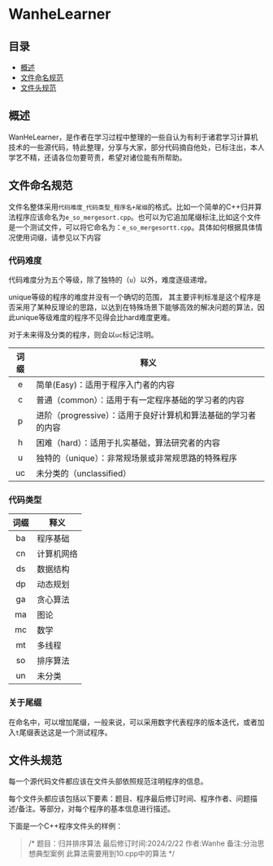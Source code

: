 # WanheLearner

## 目录

+ [概述](#abstract)
+ [文件命名规范](#filenameRule)
+ [文件头规范](#fileheadRule)

<a id="abstract"></a>

## 概述

WanHeLearner，是作者在学习过程中整理的一些自认为有利于诸君学习计算机技术的一些源代码，特此整理，分享与大家，部分代码摘自他处，已标注出，本人学艺不精，还请各位勿要苛责，希望对诸位能有所帮助。

<a id = "filenameRule"></a>

## 文件命名规范

文件名整体采用`代码难度_代码类型_程序名+尾缀`的格式。比如一个简单的C++归并算法程序应该命名为`e_so_mergesort.cpp`。也可以为它追加尾缀标注,比如这个文件是一个测试文件，可以将它命名为：`e_so_mergesortt.cpp`。具体如何根据具体情况使用词缀，请参见以下内容

### 代码难度

代码难度分为五个等级，除了独特的（`u`）以外，难度逐级递增。

unique等级的程序的难度并没有一个确切的范围， 其主要评判标准是这个程序是否采用了某种反理论的思路，以达到在特殊场景下能够高效的解决问题的算法，因此unique等级难度的程序不见得会比hard难度更难。

对于未来得及分类的程序，则会以`uc`标记注明。

|词缀|释义|
|:----:|----|
|e|简单(Easy)：适用于程序入门者的内容|
|c|普通（common）：适用于有一定程序基础的学习者的内容|
|p|进阶（progressive）：适用于良好计算机和算法基础的学习者的内容|
|h|困难（hard）：适用于扎实基础，算法研究者的内容|
|u|独特的（unique）：非常规场景或非常规思路的特殊程序|
|uc|未分类的（unclassified）|

### 代码类型

|词缀|释义|
|:----:|----|
|ba|程序基础|
|cn|计算机网络|
|ds|数据结构|
|dp|动态规划|
|ga|贪心算法|
|ma|图论|
|mc|数学|
|mt|多线程|
|so|排序算法|
|un|未分类|

<a id="fileheadRule"> </a>

### 关于尾缀

在命名中，可以增加尾缀，一般来说，可以采用数字代表程序的版本迭代，或者加入`t`尾缀表达这是一个测试程序。

## 文件头规范

每一个源代码文件都应该在文件头部依照规范注明程序的信息。

每个文件头都应该包括以下要素：题目、程序最后修订时间、程序作者、问题描述/备注。等部分，对每个程序的基本信息进行描述。

下面是一个C++程序文件头的样例：

>/*
>题目：归并排序算法
>最后修订时间:2024/2/22
>作者:Wanhe
>备注:分治思想典型案例
>此算法需要用到10.cpp中的算法
>*/
